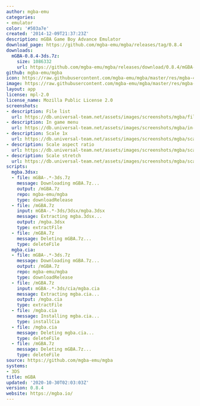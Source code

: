 ```yaml
---
author: mgba-emu
categories:
- emulator
color: '#503a7e'
created: '2014-12-09T21:37:23Z'
description: mGBA Game Boy Advance Emulator
download_page: https://github.com/mgba-emu/mgba/releases/tag/0.8.4
downloads:
  mGBA-0.8.4-3ds.7z:
    size: 1086332
    url: https://github.com/mgba-emu/mgba/releases/download/0.8.4/mGBA-0.8.4-3ds.7z
github: mgba-emu/mgba
icon: https://raw.githubusercontent.com/mgba-emu/mgba/master/res/mgba-48.png
image: https://raw.githubusercontent.com/mgba-emu/mgba/master/res/mgba-256.png
layout: app
license: mpl-2.0
license_name: Mozilla Public License 2.0
screenshots:
- description: File list
  url: https://db.universal-team.net/assets/images/screenshots/mgba/file-list.png
- description: In game menu
  url: https://db.universal-team.net/assets/images/screenshots/mgba/in-game-menu.png
- description: Scale 1x
  url: https://db.universal-team.net/assets/images/screenshots/mgba/scale-1x.png
- description: Scale aspect ratio
  url: https://db.universal-team.net/assets/images/screenshots/mgba/scale-aspect-ratio.png
- description: Scale stretch
  url: https://db.universal-team.net/assets/images/screenshots/mgba/scale-stretch.png
scripts:
  mgba.3dsx:
  - file: mGBA-.*-3ds.7z
    message: Downloading mGBA.7z...
    output: /mGBA.7z
    repo: mgba-emu/mgba
    type: downloadRelease
  - file: /mGBA.7z
    input: mGBA-.*-3ds/3dsx/mgba.3dsx
    message: Extracting mgba.3dsx...
    output: /mgba.3dsx
    type: extractFile
  - file: /mGBA.7z
    message: Deleting mGBA.7z...
    type: deleteFile
  mgba.cia:
  - file: mGBA-.*-3ds.7z
    message: Downloading mGBA.7z...
    output: /mGBA.7z
    repo: mgba-emu/mgba
    type: downloadRelease
  - file: /mGBA.7z
    input: mGBA-.*-3ds/cia/mgba.cia
    message: Extracting mgba.cia...
    output: /mgba.cia
    type: extractFile
  - file: /mgba.cia
    message: Installing mgba.cia...
    type: installCia
  - file: /mgba.cia
    message: Deleting mgba.cia...
    type: deleteFile
  - file: /mGBA.7z
    message: Deleting mGBA.7z...
    type: deleteFile
source: https://github.com/mgba-emu/mgba
systems:
- 3DS
title: mGBA
updated: '2020-10-30T02:03:03Z'
version: 0.8.4
website: https://mgba.io/
---
```

